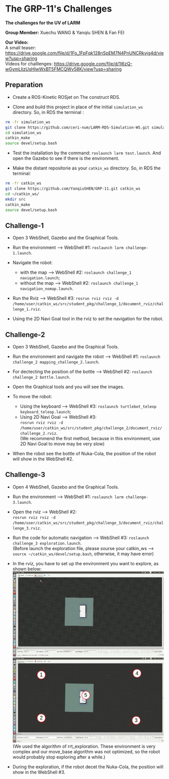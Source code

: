 The GRP-11's Challenges
===
**The challenges for the UV of LARM**  

**Group Member:** Xuechu WANG & Yanqiu SHEN & Fan FEI  

**Our Video:**  
    A small teaser: https://drive.google.com/file/d/1Fo_1FpFqk128nSpEM7N4PnUNCRkyjg4d/view?usp=sharing  
    Videos for challlenges: https://drive.google.com/file/d/1l6zQ-wGymLlizUsHlwWxBT5FMCQWv58K/view?usp=sharing

 Preparation
 ---
 * Create a ROS-Kinetic ROSjet on The construct RDS.  
 
 * Clone and build this project in place of the initial `simulation_ws` directory. So, in RDS the terminal :  
 
 ```bash
 rm -fr simulation_ws
 git clone https://github.com/ceri-num/LARM-RDS-Simulation-WS.git simulation_ws
 cd simulation_ws
 catkin_make
 source devel/setup.bash
 ```
 
 * Test the installation by the command: `roslaunch larm test.launch`. And open the Gazebo to see if there is the environment.  

 * Make the distant repositorie as your `catkin_ws` directory. So, in RDS the terminal:  
 
 ```bash
 rm -fr catkin_ws
 git clone https://github.com/YanqiuSHEN/GRP-11.git catkin_ws
 cd ~/catkin_ws/
 mkdir src
 catkin_make
 source devel/setup.bash
 ```
 
 Challenge-1
 ---
 * Open 3 WebShell, Gazebo and the Graphical Tools.  
 
 * Run the environment --> WebShell #1: `roslaunch larm challenge-1.launch`.  
 
 * Navigate the robot:  
   * with the map --> WebShell #2: `roslaunch challenge_1 navigation.launch`;  
   * without the map --> WebShell #2: `roslaunch challenge_1 navigation_nomap.launch`.  
  
 * Run the Rviz --> WebShell #3: `rosrun rviz rviz -d /home/user/catkin_ws/src/student_pkg/challenge_1/document_rviz/challenge_1.rviz`.
 
 * Using the 2D Navi Goal tool in the rviz to set the navigation for the robot.
 
 Challenge-2
 ---
 * Open 3 WebShell, Gazebo and the Graphical Tools.  
 
 * Run the environment and navigate the robot -->  WebShell #1: `roslaunch challenge_2 mapping_challenge_2.launch`.  
 
 * For dectecting the position of the bottle --> WebShell #2: `roslaunch challenge_2 bottle.launch`.  
 
 * Open the Graphical tools and you will see the images. 
 
 * To move the robot:  
   * Using the keyboard --> WebShell #3: `roslaunch turtlebot_teleop keyboard_teleop.launch`;  
   * Using 2D Navi Goal --> WebShell #3:  
    `rosrun rviz rviz -d /home/user/catkin_ws/src/student_pkg/challenge_2/document_rviz/challenge_2.rviz`.  
    (We recommend the first method, because in this environment, use 2D Navi Goal to move may be very slow)  
 
 * When the robot see the bottle of Nuka-Cola, the position of the robot will show in the WebShell #2. 
 
 Challenge-3
 ---
 * Open 4 WebShell, Gazebo and the Graphical Tools.
 
 * Run the environment --> WebShell #1: `roslaunch larm challenge-3.launch`.
 
 * Open the rviz --> WebShell #2:   
  `rosrun rviz rviz -d /home/user/catkin_ws/src/student_pkg/challenge_3/document_rviz/challenge_3.rviz`.
  
 * Run the code for automatic navigation --> WebShell #3: `roslaunch challenge_3 exploration.launch`.  
  (Before launch the exploration file, please sourse your catkin_ws --> `source ~/catkin_ws/devel/setup.bash`, otherwise, it may have error)
 
 * In the rviz, you have to set up the environment you want to explore, as shown below:  
   ![Image text](https://github.com/YanqiuSHEN/GRP-11/blob/main/img-folder/set%20points.gif)
   ![Image text](https://github.com/YanqiuSHEN/GRP-11/blob/main/img-folder/the%20sequence%20of%20points.png)  
   (We used the algorithm of rrt_exploration. These environment is very complex and our move_base algorithm was not optimized, so the robot would probably stop exploring after a while.)
   
 * During the exploration, if the robot decet the Nuka-Cola, the position will show in the WebShell #3.
 

